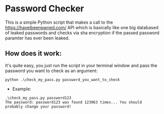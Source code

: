 # Password Checker

This is a simple Python script that makes a call to the https://haveibeenpwned.com/ API which is basically like one big databased of leaked passwords and checks via sha encryption if the passed password paramter has ever been leaked.

## How does it work:

It's quite easy, you just run the script in your terminal window and pass the password you want to check as an argument:
```
python .\check_my_pass.py password_you_want_to_check

```

* Example:
```
.\check_my_pass.py password123
The password: password123 was found 123063 times... You should probably change your password!
```

